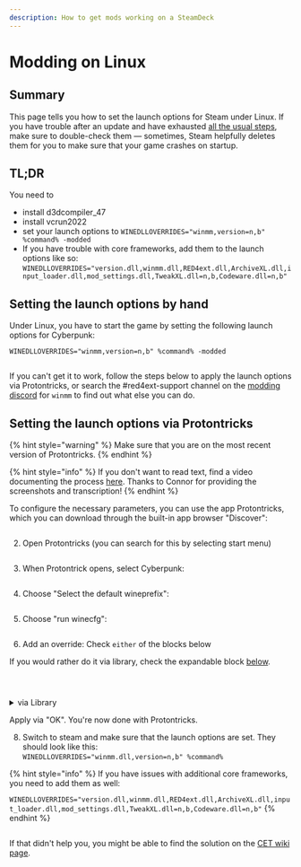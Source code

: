 ```yaml
---
description: How to get mods working on a SteamDeck
---
```


# Modding on Linux

## Summary

This page tells you how to set the launch options for Steam under Linux. If you have trouble after an update and have exhausted [all the usual steps](../user-guide-troubleshooting/users-troubleshooting-after-a-game-update.md), make sure to double-check them — sometimes, Steam helpfully deletes them for you to make sure that your game crashes on startup.

## TL;DR

You need to&#x20;

* install d3dcompiler\_47
* install vcrun2022
* set your launch options to `WINEDLLOVERRIDES="winmm,version=n,b" %command% -modded`
* If you have trouble with core frameworks, add them to the launch options like so: \
  `WINEDLLOVERRIDES="version.dll,winmm.dll,RED4ext.dll,ArchiveXL.dll,input_loader.dll,mod_settings.dll,TweakXL.dll=n,b,Codeware.dll=n,b"`

## Setting the launch options by hand

Under Linux, you have to start the game by setting the following launch options for Cyberpunk:

```
WINEDLLOVERRIDES="winmm,version=n,b" %command% -modded
```

<figure><img src="../../.gitbook/assets/linux_modding_8.png" alt=""><figcaption></figcaption></figure>

If you can't get it to work, follow the steps below to apply the launch options via Protontricks, or search the #red4ext-support channel on the [modding discord](https://discord.gg/redmodding) for `winmm` to find out what else you can do.

## Setting the launch options via Protontricks

{% hint style="warning" %}
Make sure that you are on the most recent version of Protontricks.
{% endhint %}

{% hint style="info" %}
If you don't want to read text, find a video documenting the process [here](https://youtu.be/CYKCOBaZpBU?t=110). Thanks to Connor for providing the screenshots and transcription!
{% endhint %}

To configure the necessary parameters, you can use the app Protontricks, which you can download through the built-in app browser "Discover":&#x20;

<figure><img src="../../.gitbook/assets/linux_modding_proton_1.png" alt=""><figcaption></figcaption></figure>

2. Open Protontricks (you can search for this by selecting start menu)

<figure><img src="../../.gitbook/assets/linux_modding_protontricks_2.png" alt=""><figcaption></figcaption></figure>

3. When Protontrick opens, select Cyberpunk:

<figure><img src="../../.gitbook/assets/linux_modding_3.png" alt=""><figcaption></figcaption></figure>

4. Choose "Select the default wineprefix":

<figure><img src="../../.gitbook/assets/linux_modding_4.png" alt=""><figcaption></figcaption></figure>

5. Choose "run winecfg":

<figure><img src="../../.gitbook/assets/linux_modding_5.png" alt=""><figcaption></figcaption></figure>

6. Add an override: Check `either` of the blocks below

If you would rather do it via library, check the expandable block [below](modding-on-linux.md#via-library).

<figure><img src="../../.gitbook/assets/protontricks_dll_1.png" alt=""><figcaption></figcaption></figure>

<figure><img src="../../.gitbook/assets/protontricks_dll_2.png" alt=""><figcaption></figcaption></figure>

<figure><img src="../../.gitbook/assets/protontricks_dll_3.png" alt=""><figcaption></figcaption></figure>

<details>

<summary>via Library</summary>

\
Switch to the libraries tab and open the drop down menu

<img src="../../.gitbook/assets/linux_modding_6.png" alt="" data-size="original">

Select "version" and "Add"

<img src="../../.gitbook/assets/linux_modding_7.png" alt="" data-size="original">



Repeat the process for `d3dcompiler_47`



</details>

Apply via "OK". You're now done with Protontricks.

8. Switch to steam and make sure that the launch options are set. They should look like this:\
   `WINEDLLOVERRIDES="winmm.dll,version=n,b" %command%`

{% hint style="info" %}
If you have issues with additional core frameworks, you need to add them as well:

`WINEDLLOVERRIDES="version.dll,winmm.dll,RED4ext.dll,ArchiveXL.dll,input_loader.dll,mod_settings.dll,TweakXL.dll=n,b,Codeware.dll=n,b"`
{% endhint %}

<figure><img src="../../.gitbook/assets/linux_modding_8.png" alt=""><figcaption></figcaption></figure>

If that didn't help you, you might be able to find the solution on the [CET wiki page](https://wiki.redmodding.org/cyber-engine-tweaks/getting-started/installing/untitled).

